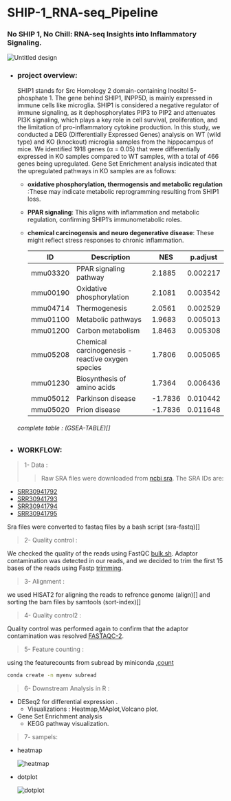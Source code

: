 # SHIP-1_RNA-seq_Pipeline
### No SHIP 1, No Chill: RNA-seq Insights into Inflammatory Signaling.

![Untitled design](https://github.com/user-attachments/assets/34a318c2-f678-4bad-a840-2b1c4ca487b7)




- ### project overview:
  SHIP1 stands for Src Homology 2 domain-containing Inositol 5-phosphate 1. The gene behind SHIP1, INPP5D, is mainly expressed in immune cells like microglia. SHIP1 is considered a negative 
  regulator of immune signaling, as it dephosphorylates PIP3 to PIP2 and attenuates PI3K signaling, which plays a key role in cell survival, proliferation, and the limitation of pro-inflammatory 
  cytokine production.
In this study, we conducted a DEG (Differentially Expressed Genes) analysis on WT (wild type) and KO (knockout) microglia samples from the hippocampus of mice. We identified 1918 genes (α = 0.05) that were differentially expressed in KO samples compared to WT samples, with a total of 466 genes being upregulated. Gene Set Enrichment analysis indicated that the upregulated pathways in KO samples are as follows:

  * __oxidative phosphorylation, thermogensis and metabolic regulation__ :These may indicate metabolic reprogramming resulting from SHIP1 loss.
  * __PPAR signaling__: This aligns with inflammation and metabolic regulation, confirming SHIP1’s immunometabolic roles.
  * __chemical carcinogensis and neuro degenerative disease__: These might reflect stress responses to chronic inflammation.




    | ID         | Description                                                | NES      | p.adjust   |  
    |------------|------------------------------------------------------------|----------|------------|
    | mmu03320   | PPAR signaling pathway                                     | 2.1885   | 0.002217   |
    | mmu00190   | Oxidative phosphorylation                                  | 2.1081   | 0.003542   |
    | mmu04714   | Thermogenesis                                              | 2.0561   | 0.002529   |
    | mmu01100   | Metabolic pathways                                         | 1.9683   | 0.005013   |
    | mmu01200   | Carbon metabolism                                          | 1.8463   | 0.005308   |
    | mmu05208   | Chemical carcinogenesis - reactive oxygen species          | 1.7806   | 0.005065   |
    | mmu01230   | Biosynthesis of amino acids                                | 1.7364   | 0.006436   |
    | mmu05012   | Parkinson disease                                          | -1.7836  | 0.010442   |
    | mmu05020   | Prion disease                                              | -1.7836  | 0.011648   |

  ###### complete table : (GSEA-TABLE)[]


- ### WORKFLOW:
  
 > 1-  Data :
   >> Raw SRA files were downloaded from [ncbi sra](https://www.ncbi.nlm.nih.gov/geo/query/acc.cgi?acc=GSE279176). The SRA IDs are:
- [SRR30941792](https://trace.ncbi.nlm.nih.gov/Traces/sra?run=SRR30941792)
- [SRR30941793](https://trace.ncbi.nlm.nih.gov/Traces/sra?run=SRR30941793)
- [SRR30941794](https://trace.ncbi.nlm.nih.gov/Traces/sra?run=SRR30941794)
- [SRR30941795](https://trace.ncbi.nlm.nih.gov/Traces/sra?run=SRR30941795)

Sra files were converted to fastaq files by a bash script (sra-fastq)[]
  
 > 2-   Quality control :

We checked the quality of the reads using FastQC [bulk.sh](). Adaptor contamination was detected in our reads, and we decided to trim the first 15 bases of the reads using Fastp [trimming]().

 > 3-   Alignment :

we used HISAT2 for aligning the reads to refrence genome (align)[] and sorting the bam files by samtools (sort-index)[]
  
 > 4-   Quality control2 :

Quality control was performed again to confirm that the adaptor contamination was resolved [FASTAQC-2]().

 > 5-   Feature counting :
 
 using the featurecounts from subread by miniconda ,[count]()

  ```bash
  conda create -n myenv subread
```
  
 > 6- Downstream Analysis in R :
   - DESeq2 for differential expression .
     - Visualizations : Heatmap,MAplot,Volcano plot.
   - Gene Set Enrichment analysis
     - KEGG pathway visualization.
> 7- sampels:
- heatmap
  
  ![heatmap](https://github.com/user-attachments/assets/31da3138-aeae-4aec-a4da-bc779a92634c)

- dotplot
  
  ![dotplot](https://github.com/user-attachments/assets/93d91adf-ab17-41f3-b15b-17d344fd0197)
